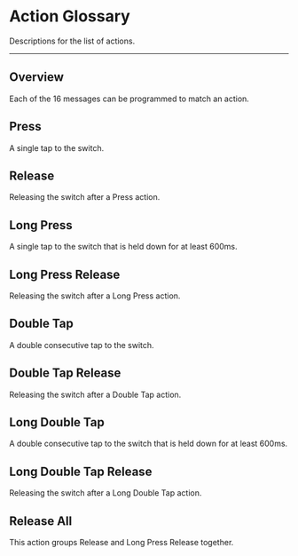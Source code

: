 # Action Glossary
Descriptions for the list of actions.

___

## Overview
Each of the 16 messages can be programmed to match an action. 

## Press
A single tap to the switch.

## Release
Releasing the switch after a Press action.

## Long Press
A single tap to the switch that is held down for at least 600ms.

## Long Press Release
Releasing the switch after a Long Press action.

## Double Tap
A double consecutive tap to the switch.

## Double Tap Release
Releasing the switch after a Double Tap action.

## Long Double Tap
A double consecutive tap to the switch that is held down for at least 600ms.

## Long Double Tap Release
Releasing the switch after a Long Double Tap action.

## Release All
This action groups Release and Long Press Release together.
